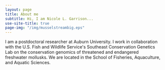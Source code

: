 ```yaml
---
layout: page
title: About me
subtitle: Hi, I am Nicole L. Garrison...
use-site-title: true
page-img: "/img/musselstreambig.eps"
---
```


I am a postdoctoral researcher at Auburn University. I work in collaboration with the U.S. Fish and Wildlife Service's Southeast Conservation Genetics Lab on the conservation genomics of threatened and endangered freshwater mollusks. We are located in the School of Fisheries, Aquaculture, and Aquatic Sciences. 

